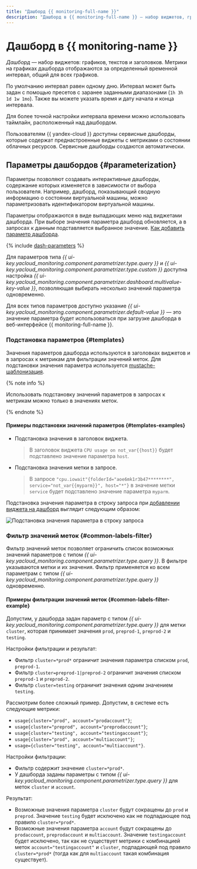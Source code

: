 ```yaml
---
title: "Дашборд {{ monitoring-full-name }}"
description: "Дашборд в {{ monitoring-full-name }} — набор виджетов, графиков, текстов и заголовков. Метрики на графиках дашборда отображаются за определенный временной интервал, общий для всех графиков. Параметры позволяют создавать интерактивные дашборды, содержание которых изменяется в зависимости от выбора пользователя. Например, дашборд, показывающий сводную информацию о состоянии виртуальной машины, можно параметризовать идентификатором виртуальной машины."
---
```


# Дашборд в {{ monitoring-name }}

*Дашборд* — набор виджетов: графиков, текстов и заголовков. Метрики на графиках дашборда отображаются за определенный временной интервал, общий для всех графиков.

По умолчанию интервал равен одному дню. Интервал может быть задан с помощью пресетов с заранее заданными диапазонами (`1h 3h 1d 1w 1mo`). Также вы можете указать время и дату начала и конца интервала.

Для более точной настройки интервала времени можно использовать таймлайн, расположенный над дашбордом.

Пользователям {{ yandex-cloud }} доступны сервисные дашборды, которые содержат преднастроенные виджеты с метриками о состоянии облачных ресурсов. Сервисные дашборды создаются автоматически.

## Параметры дашбордов {#parameterization}

Параметры позволяют создавать интерактивные дашборды, содержание которых изменяется в зависимости от выбора пользователя. Например, дашборд, показывающий сводную информацию о состоянии виртуальной машины, можно параметризовать идентификатором виртуальной машины.

Параметры отображаются в виде выпадающих меню над виджетами дашборда. При выборе значения параметра дашборд обновляется, а в запросах к данным подставляется выбранное значение. [Как добавить параметр дашборда](../../operations/dashboard/add-parameters.md).

{% include [dash-parameters](../../../_includes/monitoring/dash-parameters.md) %}

Для параметров типа *{{ ui-key.yacloud_monitoring.component.parametrizer.type.query }}* и *{{ ui-key.yacloud_monitoring.component.parametrizer.type.custom }}* доступна настройка *{{ ui-key.yacloud_monitoring.component.parametrizer.dashboard.multivalue-key-value }}*, позволяющая выбирать несколько значений параметра одновременно.

Для всех типов параметров доступно указание *{{ ui-key.yacloud_monitoring.component.parametrizer.default-value }}* — это значение параметра будет использоваться при загрузке дашборда в веб-интерфейсе {{ monitoring-full-name }}.

### Подстановка параметров {#templates}

Значения параметров дашборда используются в заголовках виджетов и в запросах к метрикам для фильтрации значений меток. Для подстановки значения параметра используется [mustache-шаблонизация](https://mustache.github.io/).

{% note info %}

Использовать подстановку значений параметров в запросах к метрикам можно только в значениях меток.

{% endnote %}

#### Примеры подстановки значений параметров {#templates-examples}

* Подстановка значения в заголовок виджета.
    > В заголовок виджета `CPU usage on not_var{{host}}` будет подставлено значение параметра `host`.
* Подстановка значения метки в запросе.
    > В запросе `"cpu.iowait"{folderId="aoe6mk1r3b47********", service="not_var{{myparm}}", host="*"}` в значение метки `service` будет подставлено значение параметра `myparm`.

Подстановка значения параметра в строку запроса при [добавлении виджета на дашборд](../../operations/dashboard/add-widget.md) выглядит следующим образом:

![Подстановка значения параметра в строку запроса](../../../_assets/monitoring/query_string_templating_2023.png "Подстановка значения параметра в строку запроса")

### Фильтр значений меток {#common-labels-filter}

Фильтр значений меток позволяет ограничить список возможных значений параметров с типом *{{ ui-key.yacloud_monitoring.component.parametrizer.type.query }}*. В фильтре указываются метки и их значения. Фильтр применяется ко всем параметрам с типом *{{ ui-key.yacloud_monitoring.component.parametrizer.type.query }}* одновременно.

#### Примеры фильтрации значений меток {#common-labels-filter-example}

Допустим, у дашборда задан параметр с типом *{{ ui-key.yacloud_monitoring.component.parametrizer.type.query }}* для метки `cluster`, которая принимает значения `prod`, `preprod-1`, `preprod-2` и `testing`.

Настройки фильтрации и результат:

* Фильтр `cluster=*prod*` ограничит значения параметра списком `prod`, `preprod-1`.
* Фильтр `cluster=preprod-1|preprod-2` ограничит значения списком `preprod-1` и `preprod-2`.
* Фильтр `cluster=testing` ограничит значения одним значением `testing`.

Рассмотрим более сложный пример. Допустим, в системе есть следующие метрики: 

* `usage{cluster="prod", account="prodaccount"}`;
* `usage{cluster="preprod", account="preprodaccount"}`;
* `usage{cluster="testing", account="testingaccount"}`;
* `usage{cluster="prod", account="multiaccount"}`;
* `usage={cluster="testing", account="multiaccount"}`.

Настройки фильтрации:

* Фильтр содержит значение `cluster=*prod*`.
* У дашборда заданы параметры с типом *{{ ui-key.yacloud_monitoring.component.parametrizer.type.query }}* для меток `cluster` и `account`.

Результат:

* Возможные значения параметра `cluster` будут сокращены до `prod` и `preprod`. Значение `testing` будет исключено как не подпадающее под правило `cluster=*prod*`.
* Возможные значения параметра `account` будут сокращены до `prodaccount`, `preprodaccount` и `multiaccount`. Значение `testingaccount` будет исключено, так как не существует метрики с комбинацией меток `account="testingaccount"` и `cluster`, подпадающей под правило `cluster=*prod*` (тогда как для `multiaccount` такая комбинация существует).
